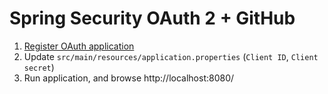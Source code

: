 # Spring Security OAuth 2 + GitHub

1. [Register OAuth application](https://github.com/settings/developers)
2. Update `src/main/resources/application.properties` (`Client ID`, `Client secret`)
3. Run application, and browse http://localhost:8080/

